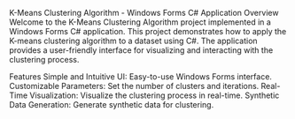K-Means Clustering Algorithm - Windows Forms C# Application
Overview
Welcome to the K-Means Clustering Algorithm project implemented in a Windows Forms C# application. This project demonstrates how to apply the K-means clustering algorithm to a dataset using C#. The application provides a user-friendly interface for visualizing and interacting with the clustering process.

Features
Simple and Intuitive UI: Easy-to-use Windows Forms interface.
Customizable Parameters: Set the number of clusters and iterations.
Real-Time Visualization: Visualize the clustering process in real-time.
Synthetic Data Generation: Generate synthetic data for clustering.

